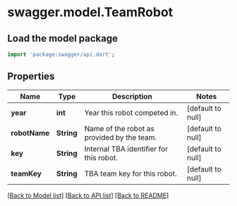 # swagger.model.TeamRobot

## Load the model package
```dart
import 'package:swagger/api.dart';
```

## Properties
Name | Type | Description | Notes
------------ | ------------- | ------------- | -------------
**year** | **int** | Year this robot competed in. | [default to null]
**robotName** | **String** | Name of the robot as provided by the team. | [default to null]
**key** | **String** | Internal TBA identifier for this robot. | [default to null]
**teamKey** | **String** | TBA team key for this robot. | [default to null]

[[Back to Model list]](../README.md#documentation-for-models) [[Back to API list]](../README.md#documentation-for-api-endpoints) [[Back to README]](../README.md)


